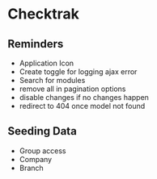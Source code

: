 # Checktrak

## Reminders

- Application Icon
- Create toggle for logging ajax error
- Search for modules
- remove all in pagination options
- disable changes if no changes happen
- redirect to 404 once model not found

## Seeding Data

- Group access
- Company
- Branch
